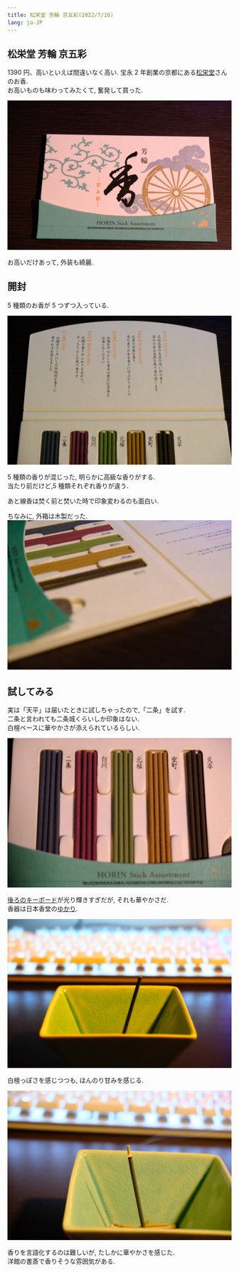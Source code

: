 ```yaml
---
title: 松栄堂 芳輪 京五彩(2022/7/16)
lang: ja-JP
---
```


## 松栄堂 芳輪 京五彩

1390 円、高いといえば間違いなく高い.
宝永 2 年創業の京都にある[松栄堂](https://www.shoyeido.co.jp)さんのお香.  
お高いものも味わってみたくて, 奮発して買った.

![mitame](/img/articles/kyogosai/DSCF3041.jpg)

お高いだけあって, 外装も綺麗.

## 開封

5 種類のお香が 5 つずつ入っている.

![nakami](/img/articles/kyogosai/DSCF3042.jpg)

5 種類の香りが混じった, 明らかに高級な香りがする.  
当たり前だけど,5 種類それぞれ香りが違う.

あと線香は焚く前と焚いた時で印象変わるのも面白い.

ちなみに, 外箱は木製だった.
![yokokara](/img/articles/kyogosai/DSCF3043.jpg)

## 試してみる

実は「天平」は届いたときに試しちゃったので,「二条」を試す.  
二条と言われても二条城くらいしか印象はない.  
白檀ベースに華やかさが添えられているらしい.

![erabi](/img/articles/kyogosai/DSCF3044.jpg)

[後ろのキーボード](https://www2.razer.com/jp-jp/gaming-keyboards-keypads/razer-blackwidow-lite)が光り輝きすぎだが, それも華やかさだ.  
香器は日本香堂の[ゆかり](https://www.nipponkodo.co.jp/shop/products/detail/36957).

![kouki](/img/articles/kyogosai/DSCF3046.jpg)

白檀っぽさを感じつつも, ほんのり甘みを感じる.

![nensyou](/img/articles/kyogosai/DSCF3051.jpg)

香りを言語化するのは難しいが, たしかに華やかさを感じた.  
洋館の書斎で香りそうな雰囲気がある.
